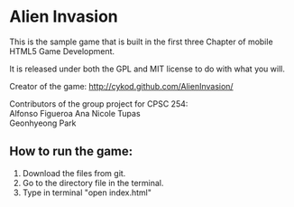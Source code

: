 Alien Invasion
==============
This is the sample game that is built in the first three Chapter of
mobile HTML5 Game Development.

It is released under both the GPL and MIT license to do with what you will.  

Creator of the game: http://cykod.github.com/AlienInvasion/  

Contributors of the group project for CPSC 254:  
Alfonso Figueroa
Ana Nicole Tupas  
Geonhyeong Park  

How to run the game:
--------------------  
1) Download the files from git.  
2) Go to the directory file in the terminal.  
3) Type in terminal "open index.html"  
